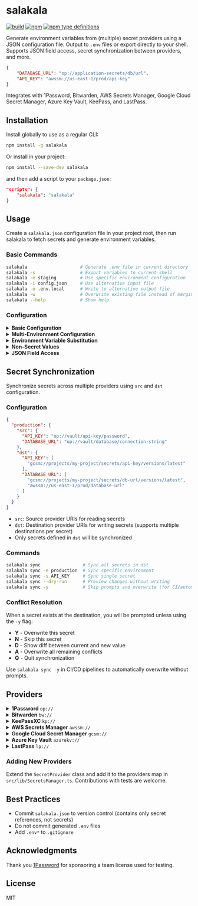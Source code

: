 # salakala

<p>
  <a href="https://github.com/auth70/salakala/actions"><img src="https://img.shields.io/github/actions/workflow/status/auth70/salakala/publish.yml?logo=github" alt="build"></a>
  <a href="https://www.npmjs.com/package/salakala"><img src="https://img.shields.io/npm/v/salakala" alt="npm"></a>
  <a href="https://www.npmjs.com/package/salakala"><img src="https://img.shields.io/npm/types/salakala" alt="npm type definitions"></a>
</p>

Generate environment variables from (multiple) secret providers using a JSON configuration file. Output to `.env` files or export directly to your shell. Supports JSON field access, secret synchronization between providers, and more.

```json
{
    "DATABASE_URL": "op://application-secrets/db/url",
    "API_KEY": "awssm://us-east-1/prod/api-key"
}
```

Integrates with 1Password, Bitwarden, AWS Secrets Manager, Google Cloud Secret Manager, Azure Key Vault, KeePass, and LastPass.

## Installation

Install globally to use as a regular CLI:

```bash
npm install -g salakala
```

Or install in your project:

```bash
npm install --save-dev salakala
```

and then add a script to your `package.json`:

```json
"scripts": {
    "salakala": "salakala"
}
```

## Usage

Create a `salakala.json` configuration file in your project root, then run salakala to fetch secrets and generate environment variables.

### Basic Commands

```bash
salakala                    # Generate .env file in current directory
salakala -s                 # Export variables to current shell
salakala -e staging         # Use specific environment configuration
salakala -i config.json     # Use alternative input file
salakala -o .env.local      # Write to alternative output file
salakala -w                 # Overwrite existing file instead of merging
salakala --help             # Show help
```

### Configuration

<details>
<summary><b>Basic Configuration</b></summary>

Flat structure for single-environment setups:

```json
{
    "DATABASE_URL": "op://vault/database/url",
    "API_KEY": "awssm://us-east-1/prod/api-key"
}
```
</details>

<details>
<summary><b>Multi-Environment Configuration</b></summary>

Nested structure for environment-specific secrets:

```json
{
    "development": {
        "DATABASE_URL": "op://vault/dev-database/url",
        "API_KEY": "awssm://us-east-1/dev/api-key"
    },
    "production": {
        "DATABASE_URL": "op://vault/prod-database/url",
        "API_KEY": "awssm://us-east-1/prod/api-key"
    }
}
```
</details>

<details>
<summary><b>Environment Variable Substitution</b></summary>

Use `${VARIABLE_NAME}` syntax to reference environment variables in secret paths:

```json
{
    "development": {
        "API_KEY": "gcsm://projects/${PROJECT_ID}/secrets/api-key/versions/latest"
    }
}
```

Ensure variables are set before execution:

```bash
PROJECT_ID=my-project salakala
```
</details>

<details>
<summary><b>Non-Secret Values</b></summary>

Include static configuration alongside secrets. Values without provider prefixes are passed through unchanged:

```json
{
    "DB_PASSWORD": "op://vault/database/password",
    "APP_NAME": "My Application",
    "LOG_LEVEL": "info"
}
```
</details>

<details>
<summary><b>JSON Field Access</b></summary>

Extract specific fields from JSON-structured secrets using the `::` separator.

**Syntax:**
```
provider://path/to/secret::jsonKey
```

The `::` separator instructs salakala to fetch the secret, parse it as JSON, extract the specified field, and return it as a string.

**Supported patterns:**
- Simple key: `::username`
- Nested object: `::database.host` or `::api.credentials.key`
- Array index: `::servers[0]` or `::endpoints[1].url`
- First array item: `::items[]`

**Example:**

Given a secret containing:

```json
{
  "database": {
    "host": "localhost",
    "credentials": {
      "username": "admin", 
      "password": "secret123"
    }
  },
  "servers": ["web1", "web2", "api"]
}
```

Extract specific fields:

```json
{
  "DB_HOST": "op://vault/config::database.host",
  "DB_USER": "op://vault/config::database.credentials.username",
  "DB_PASS": "op://vault/config::database.credentials.password",
  "WEB_SERVER": "op://vault/config::servers[0]"
}
```
</details>

## Secret Synchronization

Synchronize secrets across multiple providers using `src` and `dst` configuration.

### Configuration

```json
{
  "production": {
    "src": {
      "API_KEY": "op://vault/api-key/password",
      "DATABASE_URL": "op://vault/database/connection-string"
    },
    "dst": {
      "API_KEY": [
        "gcsm://projects/my-project/secrets/api-key/versions/latest"
      ],
      "DATABASE_URL": [
        "gcsm://projects/my-project/secrets/db-url/versions/latest",
        "awssm://us-east-1/prod/database-url"
      ]
    }
  }
}
```

- `src`: Source provider URIs for reading secrets
- `dst`: Destination provider URIs for writing secrets (supports multiple destinations per secret)
- Only secrets defined in `dst` will be synchronized

### Commands

```bash
salakala sync                # Sync all secrets in dst
salakala sync -e production  # Sync specific environment
salakala sync -s API_KEY     # Sync single secret
salakala sync --dry-run      # Preview changes without writing
salakala sync -y             # Skip prompts and overwrite (for CI/automation)
```

### Conflict Resolution

When a secret exists at the destination, you will be prompted unless using the `-y` flag:

- **Y** - Overwrite this secret
- **N** - Skip this secret  
- **D** - Show diff between current and new value
- **A** - Overwrite all remaining conflicts
- **Q** - Quit synchronization

Use `salakala sync -y` in CI/CD pipelines to automatically overwrite without prompts.

## Providers

<details>
<summary><b>1Password</b> <code>op://</code></summary>

**Requirements:** 1Password CLI (`op`)

**Features:**
- Tested in CI
- Interactive login
- Non-interactive login via environment variables
- Write support
- JSON field access

**Format:**
```
op://vault-name/item-name/[section-name/]field-name[::jsonKey]
```

**Example:**
```
op://Personal/AWS/access-key
op://Development/config/database::host
```

</details>

<details>
<summary><b>Bitwarden</b> <code>bw://</code></summary>

**Requirements:** Bitwarden CLI (`bw`)

**Features:**
- Tested in CI
- Interactive login
- Non-interactive login via environment variables
- Write support

**Format:**
```
bw://[folder]/item-name-or-id/field[::json-key]
```

**Examples:**

Access by item ID:
```
bw://1c9448b3-3d30-4f01-8d3c-3a4b8d14d00a/password
```

Access by item name and folder:
```
bw://my-folder/my-item/password
```

Access JSON field in notes:
```
bw://my-folder/my-item/notes::foo.bar[1]
```

Access login URIs:
```
bw://my-folder/my-item/uris/0
```

</details>

<details>
<summary><b>KeePassXC</b> <code>kp://</code></summary>

**Requirements:** KeePassXC CLI (`keepassxc-cli`)

**Features:**
- Tested in CI
- Interactive login
- Non-interactive login via environment variables
- Write support (interactive mode only)
- JSON field access

**Format:**
```
kp://path/to/database.kdbx/entry-path/field[::jsonKey]
```

**Example:**
```
kp:///Users/me/secrets.kdbx/Web/GitHub/Password
kp:///Users/me/secrets.kdbx/Config/Notes::database.host
```

**Note:** Use `keepassxc-cli show "/path/to/database.kdbx" "entry-name"` to list available fields.

</details>

<details>
<summary><b>AWS Secrets Manager</b> <code>awssm://</code></summary>

**Requirements:** AWS credentials (AWS CLI or environment variables)

**Features:**
- Tested in CI
- Write support
- Uses AWS SDK (AWS CLI not required)

**Format:**
```
awssm://region/secret-name[::jsonKey]
```

**Examples:**

Plaintext secret:
```
awssm://us-east-1/prod/api-key
```

Entire JSON object:
```
awssm://us-east-1/prod/database
```

Specific JSON field:
```
awssm://us-east-1/prod/database::password
```

</details>

<details>
<summary><b>Google Cloud Secret Manager</b> <code>gcsm://</code></summary>

**Requirements:** Google Cloud credentials (gcloud CLI or service account)

**Features:**
- Tested in CI
- Write support
- Uses Google Cloud SDK (gcloud CLI not required)

**Format:**
```
gcsm://projects/project-id/secrets/secret-id/versions/version[::jsonKey]
```

**Examples:**

Plaintext secret:
```
gcsm://projects/my-project/secrets/api-key/versions/latest
```

Entire JSON object:
```
gcsm://projects/my-project/secrets/database/versions/latest
```

Specific JSON field:
```
gcsm://projects/my-project/secrets/database/versions/latest::password
```

</details>

<details>
<summary><b>Azure Key Vault</b> <code>azurekv://</code></summary>

**Requirements:** Azure credentials

**Features:**
- Needs testing
- Write support
- Uses Azure SDK
- JSON field access

**Format:**
```
azurekv://vault-name.vault.azure.net/secret-name[::jsonKey]
```

**Example:**
```
azurekv://my-vault.vault.azure.net/database-password
azurekv://my-vault.vault.azure.net/config::database.host
```

</details>

<details>
<summary><b>LastPass</b> <code>lp://</code></summary>

**Requirements:** LastPass CLI (`lpass`)

**Features:**
- Tested in CI
- Interactive login
- Non-interactive login via environment variables
- Write support
- JSON field access

**Format:**
```
lp://folder/item-name/field[::jsonKey]
```

**Example:**
```
lp://work-secrets/api-credentials/password
lp://work-secrets/config/notes::database.host
```

</details>

### Adding New Providers

Extend the `SecretProvider` class and add it to the providers map in `src/lib/SecretsManager.ts`. Contributions with tests are welcome.

## Best Practices

- Commit `salakala.json` to version control (contains only secret references, not secrets)
- Do not commit generated `.env` files
- Add `.env*` to `.gitignore`

## Acknowledgments

Thank you [1Password](https://1password.com) for sponsoring a team license used for testing.

## License

MIT
